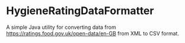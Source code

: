 # HygieneRatingDataFormatter
A simple Java utility for converting data from https://ratings.food.gov.uk/open-data/en-GB from XML to CSV format.
